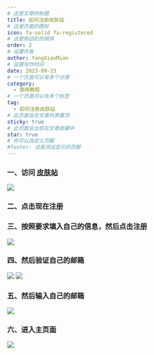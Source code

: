 ```yaml
---
# 这是文章的标题
title: 如何注册皮肤站
# 这是页面的图标
icon: fa-solid fa-registered
# 这是侧边栏的顺序
order: 2
# 设置作者
author: YangXiaoMian
# 设置写作时间
date: 2023-09-23
# 一个页面可以有多个分类
category:
  - 使用教程
# 一个页面可以有多个标签
tag:
  - 如何注册皮肤站
# 此页面会在文章列表置顶
sticky: true
# 此页面会出现在文章收藏中
star: true
# 你可以自定义页脚
#footer: 这是测试显示的页脚
---
```


### 一、访问 [皮肤站](https://tcbmc.miaomc.com)
![](https://m1.miaomc.cn/uploads/20230923_650e9c45e10f6.png)

### 二、点击现在注册

### 三、按照要求填入自己的信息，然后点击注册
![](https://m1.miaomc.cn/uploads/20230923_650e9d1dce88f.png)

### 四、然后验证自己的邮箱
![](https://m1.miaomc.cn/uploads/20230923_650eb08b82f5e.png)
![](https://m1.miaomc.cn/uploads/20230923_650eb0b8b6845.png)

### 五、然后输入自己的邮箱
![](https://m1.miaomc.cn/uploads/20230923_650eb1238d27d.png)

### 六、进入主页面
![](https://m1.miaomc.cn/uploads/20230923_650eb1b16d1a0.png)